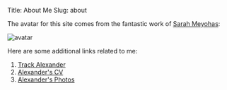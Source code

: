 Title: About Me
Slug: about

The avatar for this site comes from the fantastic work of [Sarah Meyohas]:

![avatar][avatar]

Here are some additional links related to me:

1. [Track Alexander](http://track.alexandermcginn.com)
2. [Alexander's CV](http://cv.alexandermcginn.com)
3. [Alexander's Photos](http://photos.alethia.ca)




[Sarah Meyohas]: (http://www.sarahmeyohas.com/stock2016/)
[avatar]: https://static1.squarespace.com/static/55ec5e5fe4b01667f17e11d3/56e336da2b8dde4bafb39afd/56e33cc186db4334800c12ab/1457732843790/SME-110_SCR.jpg?format=500w
